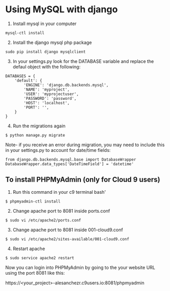 # Using MySQL with django

1) Install mysql in your computer
```
mysql-ctl install
```

2) Install the django mysql php package 
```
sudo pip install django mysqlclient
```

3) In your settings.py look for the DATABASE variable and replace the defaul object with the following:
```
DATABASES = {
    'default': {
        'ENGINE': 'django.db.backends.mysql',
        'NAME': 'myproject',
        'USER': 'myprojectuser',
        'PASSWORD': 'password',
        'HOST': 'localhost',
        'PORT': '',
    }
}
```

4) Run the migrations again

```
$ python manage.py migrate
```

Note- if you receive an error during migration, you may need to include this in your settings.py to account for date/time fields:

```
from django.db.backends.mysql.base import DatabaseWrapper
DatabaseWrapper.data_types['DateTimeField'] = 'datetime'
```

## To install PHPMyAdmin (only for Cloud 9 users)

1) Run this command in your c9 terminal bash'
```
$ phpmyadmin-ctl install
```
2) Change apache port to 8081 inside ports.conf
```
$ sudo vi /etc/apache2/ports.conf                                                                                           
```
3) Change apache port to 8081 inside 001-cloud9.conf
```
$ sudo vi /etc/apache2/sites-available/001-cloud9.conf
```
4) Restart apache
```
$ sudo service apache2 restart
```
Now you can login into PHPMyAdmin by going to the your website URL using the port 8081 like this:

https://<your_project>-alesanchezr.c9users.io:8081/phpmyadmin



